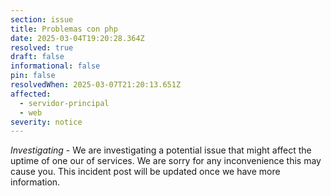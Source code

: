 ```yaml
---
section: issue
title: Problemas con php
date: 2025-03-04T19:20:28.364Z
resolved: true
draft: false
informational: false
pin: false
resolvedWhen: 2025-03-07T21:20:13.651Z
affected:
  - servidor-principal
  - web
severity: notice
---
```

*Investigating* - We are investigating a potential issue that might affect the uptime of one our of services. We are sorry for any inconvenience this may cause you. This incident post will be updated once we have more information.